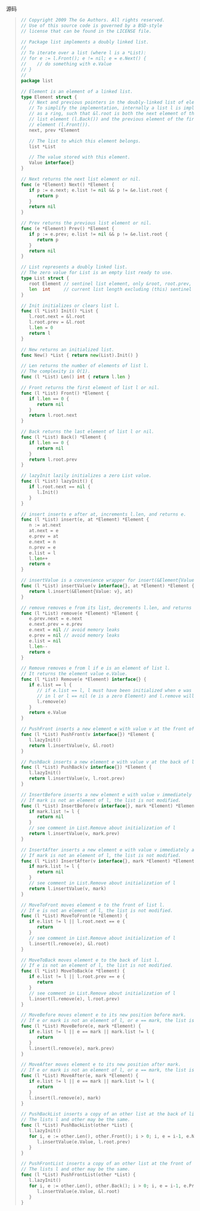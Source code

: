 源码

> ```Go
> // Copyright 2009 The Go Authors. All rights reserved.
> // Use of this source code is governed by a BSD-style
> // license that can be found in the LICENSE file.
>
> // Package list implements a doubly linked list.
> //
> // To iterate over a list (where l is a *List):
> // for e := l.Front(); e != nil; e = e.Next() {
> //    // do something with e.Value
> // }
> //
> package list
>
> // Element is an element of a linked list.
> type Element struct {
>    // Next and previous pointers in the doubly-linked list of elements.
>    // To simplify the implementation, internally a list l is implemented
>    // as a ring, such that &l.root is both the next element of the last
>    // list element (l.Back()) and the previous element of the first list
>    // element (l.Front()).
>    next, prev *Element
>
>    // The list to which this element belongs.
>    list *List
>
>    // The value stored with this element.
>    Value interface{}
> }
>
> // Next returns the next list element or nil.
> func (e *Element) Next() *Element {
>    if p := e.next; e.list != nil && p != &e.list.root {
>       return p
>    }
>    return nil
> }
>
> // Prev returns the previous list element or nil.
> func (e *Element) Prev() *Element {
>    if p := e.prev; e.list != nil && p != &e.list.root {
>       return p
>    }
>    return nil
> }
>
> // List represents a doubly linked list.
> // The zero value for List is an empty list ready to use.
> type List struct {
>    root Element // sentinel list element, only &root, root.prev, and root.next are used
>    len  int     // current list length excluding (this) sentinel element
> }
>
> // Init initializes or clears list l.
> func (l *List) Init() *List {
>    l.root.next = &l.root
>    l.root.prev = &l.root
>    l.len = 0
>    return l
> }
>
> // New returns an initialized list.
> func New() *List { return new(List).Init() }
>
> // Len returns the number of elements of list l.
> // The complexity is O(1).
> func (l *List) Len() int { return l.len }
>
> // Front returns the first element of list l or nil.
> func (l *List) Front() *Element {
>    if l.len == 0 {
>       return nil
>    }
>    return l.root.next
> }
>
> // Back returns the last element of list l or nil.
> func (l *List) Back() *Element {
>    if l.len == 0 {
>       return nil
>    }
>    return l.root.prev
> }
>
> // lazyInit lazily initializes a zero List value.
> func (l *List) lazyInit() {
>    if l.root.next == nil {
>       l.Init()
>    }
> }
>
> // insert inserts e after at, increments l.len, and returns e.
> func (l *List) insert(e, at *Element) *Element {
>    n := at.next
>    at.next = e
>    e.prev = at
>    e.next = n
>    n.prev = e
>    e.list = l
>    l.len++
>    return e
> }
>
> // insertValue is a convenience wrapper for insert(&Element{Value: v}, at).
> func (l *List) insertValue(v interface{}, at *Element) *Element {
>    return l.insert(&Element{Value: v}, at)
> }
>
> // remove removes e from its list, decrements l.len, and returns e.
> func (l *List) remove(e *Element) *Element {
>    e.prev.next = e.next
>    e.next.prev = e.prev
>    e.next = nil // avoid memory leaks
>    e.prev = nil // avoid memory leaks
>    e.list = nil
>    l.len--
>    return e
> }
>
> // Remove removes e from l if e is an element of list l.
> // It returns the element value e.Value.
> func (l *List) Remove(e *Element) interface{} {
>    if e.list == l {
>       // if e.list == l, l must have been initialized when e was inserted
>       // in l or l == nil (e is a zero Element) and l.remove will crash
>       l.remove(e)
>    }
>    return e.Value
> }
>
> // PushFront inserts a new element e with value v at the front of list l and returns e.
> func (l *List) PushFront(v interface{}) *Element {
>    l.lazyInit()
>    return l.insertValue(v, &l.root)
> }
>
> // PushBack inserts a new element e with value v at the back of list l and returns e.
> func (l *List) PushBack(v interface{}) *Element {
>    l.lazyInit()
>    return l.insertValue(v, l.root.prev)
> }
>
> // InsertBefore inserts a new element e with value v immediately before mark and returns e.
> // If mark is not an element of l, the list is not modified.
> func (l *List) InsertBefore(v interface{}, mark *Element) *Element {
>    if mark.list != l {
>       return nil
>    }
>    // see comment in List.Remove about initialization of l
>    return l.insertValue(v, mark.prev)
> }
>
> // InsertAfter inserts a new element e with value v immediately after mark and returns e.
> // If mark is not an element of l, the list is not modified.
> func (l *List) InsertAfter(v interface{}, mark *Element) *Element {
>    if mark.list != l {
>       return nil
>    }
>    // see comment in List.Remove about initialization of l
>    return l.insertValue(v, mark)
> }
>
> // MoveToFront moves element e to the front of list l.
> // If e is not an element of l, the list is not modified.
> func (l *List) MoveToFront(e *Element) {
>    if e.list != l || l.root.next == e {
>       return
>    }
>    // see comment in List.Remove about initialization of l
>    l.insert(l.remove(e), &l.root)
> }
>
> // MoveToBack moves element e to the back of list l.
> // If e is not an element of l, the list is not modified.
> func (l *List) MoveToBack(e *Element) {
>    if e.list != l || l.root.prev == e {
>       return
>    }
>    // see comment in List.Remove about initialization of l
>    l.insert(l.remove(e), l.root.prev)
> }
>
> // MoveBefore moves element e to its new position before mark.
> // If e or mark is not an element of l, or e == mark, the list is not modified.
> func (l *List) MoveBefore(e, mark *Element) {
>    if e.list != l || e == mark || mark.list != l {
>       return
>    }
>    l.insert(l.remove(e), mark.prev)
> }
>
> // MoveAfter moves element e to its new position after mark.
> // If e or mark is not an element of l, or e == mark, the list is not modified.
> func (l *List) MoveAfter(e, mark *Element) {
>    if e.list != l || e == mark || mark.list != l {
>       return
>    }
>    l.insert(l.remove(e), mark)
> }
>
> // PushBackList inserts a copy of an other list at the back of list l.
> // The lists l and other may be the same.
> func (l *List) PushBackList(other *List) {
>    l.lazyInit()
>    for i, e := other.Len(), other.Front(); i > 0; i, e = i-1, e.Next() {
>       l.insertValue(e.Value, l.root.prev)
>    }
> }
>
> // PushFrontList inserts a copy of an other list at the front of list l.
> // The lists l and other may be the same.
> func (l *List) PushFrontList(other *List) {
>    l.lazyInit()
>    for i, e := other.Len(), other.Back(); i > 0; i, e = i-1, e.Prev() {
>       l.insertValue(e.Value, &l.root)
>    }
> }
> ```
